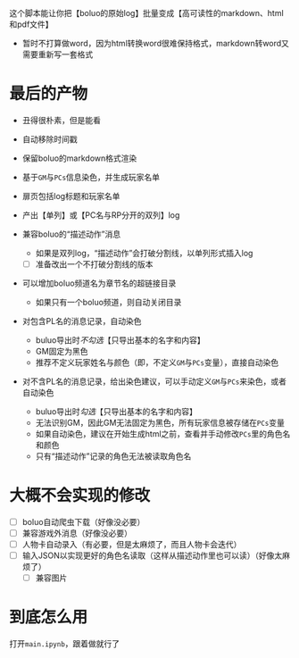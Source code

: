 这个脚本能让你把【boluo的原始log】批量变成【高可读性的markdown、html和pdf文件】
- 暂时不打算做word，因为html转换word很难保持格式，markdown转word又需要重新写一套格式

# 最后的产物

- 丑得很朴素，但是能看

- 自动移除时间戳
  
- 保留boluo的markdown格式渲染
  
- 基于`GM`与`PCs`信息染色，并生成玩家名单
- 扉页包括log标题和玩家名单

- 产出【单列】或【PC名与RP分开的双列】log

- 兼容boluo的“描述动作”消息
  - 如果是双列log，“描述动作”会打破分割线，以单列形式插入log
  - [ ] 准备改出一个不打破分割线的版本
  
- 可以增加boluo频道名为章节名的超链接目录
  - 如果只有一个boluo频道，则自动关闭目录
  
- 对包含PL名的消息记录，自动染色
  - buluo导出时*不勾选*【只导出基本的名字和内容】
  - GM固定为黑色
  - 推荐不定义玩家姓名与颜色（即，不定义`GM`与`PCs`变量），直接自动染色

- 对不含PL名的消息记录，给出染色建议，可以手动定义`GM`与`PCs`来染色，或者自动染色
  - buluo导出时*勾选*【只导出基本的名字和内容】
  - 无法识别GM，因此GM无法固定为黑色，所有玩家信息被存储在`PCs`变量
  - 如果自动染色，建议在开始生成html之前，查看并手动修改`PCs`里的角色名和颜色
  - 只有“描述动作”记录的角色无法被读取角色名

# 大概不会实现的修改

- [ ] boluo自动爬虫下载（好像没必要）
- [ ] 兼容游戏外消息（好像没必要）
- [ ] 人物卡自动录入（有必要，但是太麻烦了，而且人物卡会迭代）
- [ ] 输入JSON以实现更好的角色名读取（这样从描述动作里也可以读）（好像太麻烦了）
  - [ ] 兼容图片

# 到底怎么用

打开`main.ipynb`，跟着做就行了
